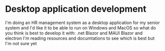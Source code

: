 
# Desktop application development

I'm doing an HR management system as a desktop application for my senior system and I'd like it to be able to run on Windows and MacOS so what do you think is best to develop it with:
.net
Blazor and MAUI
Blazor and electron
I'm reading resources and documtations to see which is best but I'm not sure yet

        